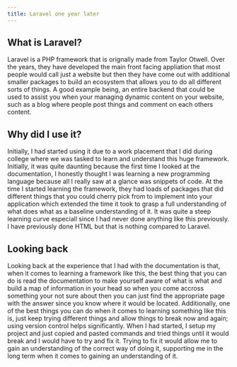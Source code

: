 ```yaml
---
title: Laravel one year later
---
```


## What is Laravel?

Laravel is a PHP framework that is orignally made from Taylor Otwell. Over the years, they have developed the main front facing appliation that most people would call just a website but then they have come out with additional smaller packages to build an ecosystem that allows you to do all different sorts of things. A good example being, an entire backend that could be used to assist you when your managing dynamic content on your website, such as a blog where people post things and comment on each others content.

## Why did I use it?

Initially, I had started using it due to a work placement that I did during college where we was tasked to learn and understand this huge framework. Initially, it was quite daunting because the first time I looked at the documentation, I honestly thought I was learning a new programming language because all I really saw at a glance was snippets of code. At the time I started learning the framework, they had loads of packages that did different things that you could cherry pick from to implement into your application which extended the time it took to grasp a full understanding of what does what as a baseline understanding of it. It was quite a steep learning curve especiall since I had never done anything like this previously. I have previously done HTML but that is nothing compared to Laravel.

## Looking back

Looking back at the experience that I had with the documentation is that, when it comes to learning a framework like this, the best thing that you can do is read the documentation to make yourself aware of what is what and build a map of information in your head so when you come accross something your not sure about then you can just find the appropriate page with the answer since you know where it would be located. Additionally, one of the best things you can do when it comes to learning something like this is, just keep trying different things and allow things to break now and again; using version control helps significantly. When I had started, I setup my project and just copied and pasted commands and tried things until it would break and I would have to try and fix it. Trying to fix it would allow me to gain an understanding of the correct way of doing it, supporting me in the long term when it comes to gaining an understanding of it.
